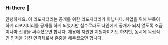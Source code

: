 ### Hi there 👋
안녕하세요. 이 리포지터리는 공개를 위한 리포지터리가 아닙니다.
취업을 위해 부득이하게 리포지터리를 공개를 하게 되었지만 
실수로라도 타인에게 공개가 되지 않도록 조금이나마 신경을 써주셨으면 합니다.
채용에 지원한 지원자이기도 하지만, 동시에 독립적인 인격을 가진 인격체로서 존중을 해주셨으면 합니다.

<!--
**tenbagger284828/tenbagger284828** is a ✨ _special_ ✨ repository because its `README.md` (this file) appears on your GitHub profile.

Here are some ideas to get you started:

- 🔭 I’m currently working on ...
- 🌱 I’m currently learning ...
- 👯 I’m looking to collaborate on ...
- 🤔 I’m looking for help with ...
- 💬 Ask me about ...
- 📫 How to reach me: ...
- 😄 Pronouns: ...
- ⚡ Fun fact: ...
-->
